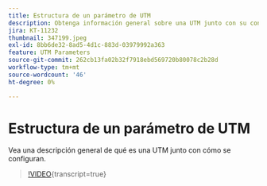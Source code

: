 ```yaml
---
title: Estructura de un parámetro de UTM
description: Obtenga información general sobre una UTM junto con su configuración. Deben tener entre 60 y 160 caracteres.
jira: KT-11232
thumbnail: 347199.jpeg
exl-id: 8bb6de32-8ad5-4d1c-883d-03979992a363
feature: UTM Parameters
source-git-commit: 262cb13fa02b32f7918ebd569720b80078c2b28d
workflow-type: tm+mt
source-wordcount: '46'
ht-degree: 0%

---
```


# Estructura de un parámetro de UTM

Vea una descripción general de qué es una UTM junto con cómo se configuran.

>[!VIDEO](https://video.tv.adobe.com/v/347199/?learn=on){transcript=true}
